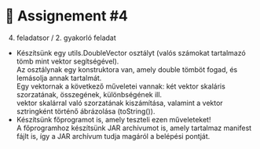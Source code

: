 # 📓 Assignement #4

4. feladatsor / 2. gyakorló feladat  
- Készítsünk egy utils.DoubleVector osztályt (valós számokat tartalmazó tömb mint vektor segítségével).  
Az osztálynak egy konstruktora van, amely double tömböt fogad, és lemásolja annak tartalmát.  
Egy vektornak a következő műveletei vannak: két vektor skaláris szorzatának, összegének, különbségének ill.   
vektor skalárral való szorzatának kiszámítása, valamint a vektor sztringként történő ábrázolása (toString()).  
- Készítsünk főprogramot is, amely teszteli ezen műveleteket!  
A főprogramhoz készítsünk JAR archívumot is, amely tartalmaz manifest fájlt is, így a JAR archívum tudja magáról a belépési pontját.  
